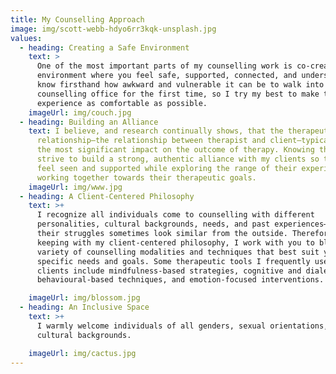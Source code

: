 ```yaml
---
title: My Counselling Approach
image: img/scott-webb-hdyo6rr3kqk-unsplash.jpg
values:
  - heading: Creating a Safe Environment
    text: >
      One of the most important parts of my counselling work is co-creating an
      environment where you feel safe, supported, connected, and understood. I
      know firsthand how awkward and vulnerable it can be to walk into a
      counselling office for the first time, so I try my best to make the
      experience as comfortable as possible. 
    imageUrl: img/couch.jpg
  - heading: Building an Alliance
    text: I believe, and research continually shows, that the therapeutic
      relationship—the relationship between therapist and client—typically has
      the most significant impact on the outcome of therapy. Knowing this, I
      strive to build a strong, authentic alliance with my clients so that they
      feel seen and supported while exploring the range of their experience and
      working together towards their therapeutic goals.
    imageUrl: img/www.jpg
  - heading: A Client-Centered Philosophy
    text: >+
      I recognize all individuals come to counselling with different
      personalities, cultural backgrounds, needs, and past experiences—even if
      their struggles sometimes look similar from the outside. Therefore, in
      keeping with my client-centered philosophy, I work with you to blend a
      variety of counselling modalities and techniques that best suit your
      specific needs and goals. Some therapeutic tools I frequently use with
      clients include mindfulness-based strategies, cognitive and dialectical
      behavioural-based techniques, and emotion-focused interventions. 

    imageUrl: img/blossom.jpg
  - heading: An Inclusive Space
    text: >+
      I warmly welcome individuals of all genders, sexual orientations, and
      cultural backgrounds.

    imageUrl: img/cactus.jpg
---
```

